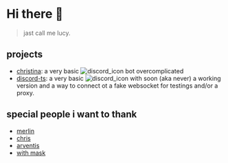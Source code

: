 # Hi there 👋

> jast call me lucy.

## projects

- [christina](https://github.com/JastLucy/christina): a very basic ![discord_icon](https://cdn.discordapp.com/emojis/707593254819856424.png?v=1&size=16) bot overcomplicated
- [discord-ts](https://github.com/JastLucy/jast-discord-js): a very basic ![discord_icon](https://cdn.discordapp.com/emojis/707593254819856424.png?v=1&size=16) with soon (aka never) a working version and a way to connect ot a fake websocket for testings and/or a proxy.




## special people i want to thank

- [merlin](https://github.com/merlinfuchs)
- [chris](https://github.com/ThatLifeofGames)
- [arventis](https://github.com/arventisgontera)
- [with mask](https://github.com/withmask)
